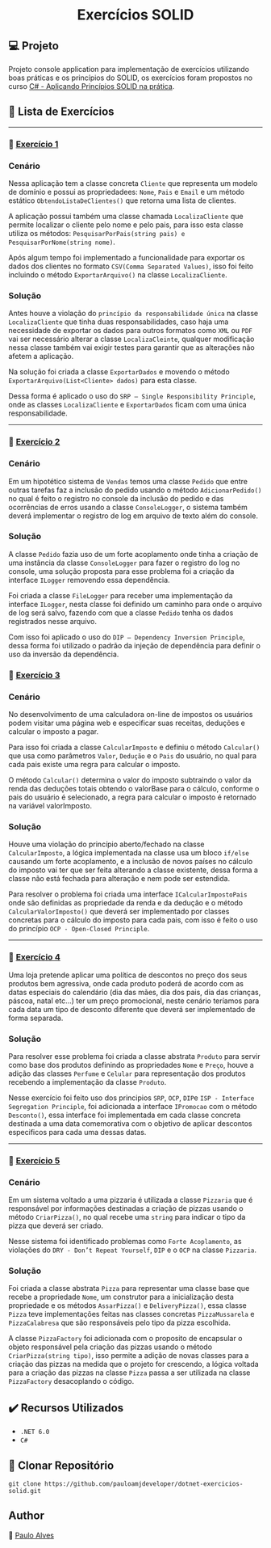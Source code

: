 <h1 align="center">Exercícios SOLID</h1>

## :computer: Projeto

Projeto console application para implementação de exercícios utilizando boas práticas e os princípios do SOLID, os exercícios foram propostos no curso [C# - Aplicando Princípios SOLID na prática](https://www.udemy.com/course/c-aplicando-principios-solid-na-pratica/).  

## :blue_book: Lista de Exercícios

<hr>

### :book: [Exercício 1](https://github.com/pauloamjdeveloper/dotnet-exercicios-solid/tree/master/src/01-Exercicio) 

### **Cenário**
Nessa aplicação tem a classe concreta `Cliente` que representa um modelo de domínio e possui as propriedadees: `Nome`, `Pais` e `Email` e um método estático `ObtendoListaDeClientes()` que retorna uma lista de clientes.

A aplicação possui também uma classe chamada `LocalizaCliente` que permite localizar o cliente pelo nome e pelo pais, para isso esta classe utiliza os métodos: `PesquisarPorPais(string pais) e PesquisarPorNome(string nome)`.

Após algum tempo foi implementado a funcionalidade para exportar os dados dos clientes no formato `CSV(Comma Separated Values)`, isso foi feito incluindo o método `ExportarArquivo()` na classe `LocalizaCliente`.

### **Solução**
Antes houve a violação do `princípio da responsabilidade única` na classe `LocalizaCliente` que tinha duas responsabilidades, caso haja uma necessidade de exportar os dados para outros formatos como `XML` ou `PDF` vai ser necessário alterar a classe `LocalizaCleinte`, qualquer modificação nessa classe também vai exigir testes para garantir que as alterações não afetem a aplicação.

Na solução foi criada a classe `ExportarDados` e movendo o método `ExportarArquivo(List<Cliente> dados)` para esta classe.

Dessa forma é aplicado o uso do `SRP — Single Responsibility Principle`, onde as classes `LocalizaCliente` e `ExportarDados` ficam com uma única responsabilidade.

<hr>

### :book: [Exercício 2](https://github.com/pauloamjdeveloper/dotnet-exercicios-solid/tree/master/src/02-Exercicio)

### **Cenário**

Em um hipotético sistema de `Vendas` temos uma classe `Pedido` que entre outras tarefas faz a inclusão do pedido usando o método `AdicionarPedido()` no qual é feito o registro no console da inclusão do pedido e das ocorrências de erros usando a classe `ConsoleLogger`, o sistema também deverá implementar o registro de log em arquivo de texto além do console.

### **Solução**

A classe `Pedido` fazia uso de um forte acoplamento onde tinha a criação de uma instância da classe `ConsoleLogger` para fazer o registro do log no console, uma solução proposta para esse problema foi a criação da interface `ILogger` removendo essa dependência.

Foi criada a classe `FileLogger` para receber uma implementação da interface `ILogger`, nesta classe foi definido um caminho para onde o arquivo de log será salvo, fazendo com que a classe `Pedido` tenha os dados registrados nesse arquivo.

Com isso foi aplicado o uso do `DIP — Dependency Inversion Principle`, dessa forma foi utilizado o padrão da injeção de dependência para definir o uso da inversão da dependência.

### :book: [Exercício 3](https://github.com/pauloamjdeveloper/dotnet-exercicios-solid/tree/master/src/03-Exercicio)

### **Cenário**

No desenvolvimento de uma calculadora on-line de impostos os usuários podem visitar uma página web e especificar suas receitas, deduções e calcular o imposto a pagar.

Para isso foi criada a classe `CalcularImposto` e definiu o método `Calcular()` que usa como parâmetros `Valor`, `Dedução` e o `Pais` do usuário, no qual para cada pais existe uma regra para calcular o imposto.

O método `Calcular()` determina o valor do imposto subtraindo o valor da renda das deduções totais obtendo o valorBase para o cálculo, conforme o pais do usuário é selecionado, a regra para calcular o imposto é retornado na variável valorImposto.

### **Solução**

Houve uma violação do princípio aberto/fechado na classe `CalcularImposto`, a lógica implementada na classe usa um bloco `if/else` causando um forte acoplamento,
e a inclusão de novos países no cálculo do imposto vai ter que ser feita alterando a classe existente, dessa forma a classe não está fechada para alteração e nem pode ser estendida.

Para resolver o problema foi criada uma interface `ICalcularImpostoPais` onde são definidas as propriedade da renda e da dedução e o método `CalcularValorImposto()`
que deverá ser implementado por classes concretas para o cálculo do imposto para cada pais, com isso é feito o uso do princípio `OCP - Open-Closed Principle`.

<hr>

### :book: [Exercício 4](https://github.com/pauloamjdeveloper/dotnet-exercicios-solid/tree/master/src/04-Exercicio)

Uma loja pretende aplicar uma política de descontos no preço dos seus produtos bem agressiva, onde cada produto poderá de acordo com as datas especiais do calendário
(dia das mães, dia dos pais, dia das crianças, páscoa, natal etc...) ter um preço promocional, neste cenário teríamos para cada data um tipo de desconto diferente que deverá ser implementado de forma separada.

### **Solução**

Para resolver esse problema foi criada a classe abstrata `Produto` para servir como base dos produtos definindo as propriedades `Nome` e `Preço`, houve a adição das classes `Perfume` e `Celular` para representação dos produtos recebendo a implementação da classe `Produto`.

Nesse exercício foi feito uso dos principios `SRP`, `OCP`, `DIP`e `ISP - Interface Segregation Principle`, foi adicionada a interface `IPromocao` com o método `Desconto()`, essa interface foi implementada em cada classe concreta destinada a uma data comemorativa com o objetivo de aplicar descontos especificos para cada uma dessas datas.

<hr>

### :book: [Exercício 5](https://github.com/pauloamjdeveloper/dotnet-exercicios-solid/tree/master/src/05-Exercicio)

### **Cenário**

Em um sistema voltado a uma pizzaria é utilizada a classe `Pizzaria` que é responsável por informações destinadas a criação de pizzas usando o método `CriarPizza()`,
no qual recebe uma `string` para indicar o tipo da pizza que deverá ser criado.

Nesse sistema foi identificado problemas como `Forte Acoplamento`, as violações do `DRY - Don’t Repeat Yourself`, `DIP` e o `OCP` na classe `Pizzaria`.

### **Solução**

Foi criada a classe abstrata `Pizza` para representar uma classe base que recebe a propriedade `Nome`, um construtor para a inicialização desta propriedade e os métodos `AssarPizza()` e `DeliveryPizza()`, essa classe `Pizza` teve implementações feitas nas classes concretas `PizzaMussarela` e `PizzaCalabresa` que são responsáveis pelo tipo da pizza escolhida.

A classe `PizzaFactory` foi adicionada com o proposito de encapsular o objeto responsável pela criação das pizzas usando o método `CriarPizza(string tipo)`, isso permite a adição de novas classes para a criação das pizzas na medida que o projeto for crescendo, a lógica voltada para a criação das pizzas na classe `Pizza` passa a ser utilizada na classe `PizzaFactory` desacoplando o código.

## ✔️ Recursos Utilizados

- ``.NET 6.0``
- ``C#``

## :floppy_disk: Clonar Repositório

```git clone https://github.com/pauloamjdeveloper/dotnet-exercicios-solid.git```

## Author
:boy: [Paulo Alves](https://github.com/pauloamjdeveloper)
